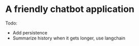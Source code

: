 # A friendly chatbot application

Todo:

- Add persistence
- Summarize history when it gets longer, use langchain
